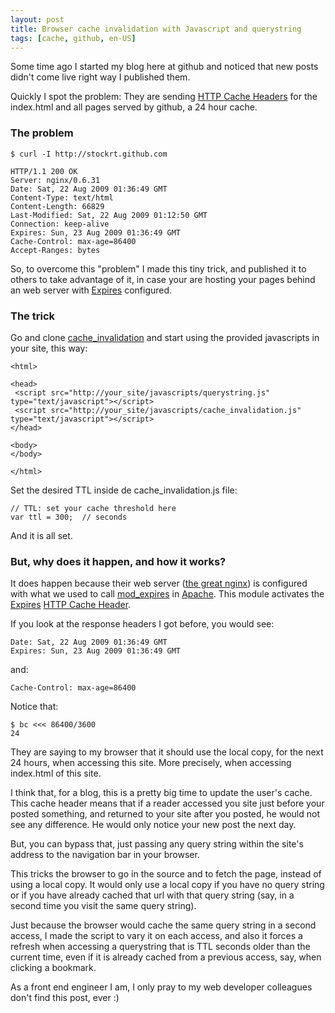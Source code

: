 ```yaml
---
layout: post
title: Browser cache invalidation with Javascript and querystring
tags: [cache, github, en-US]
---
```

Some time ago I started my blog here at github and noticed that new posts
didn't come live right way I published them.

Quickly I spot the problem: They are sending
[HTTP Cache Headers](http://www.w3.org/Protocols/rfc2616/rfc2616-sec14.html#sec14.21)
for the index.html and all pages served by github, a 24 hour cache.

### The problem

    $ curl -I http://stockrt.github.com

    HTTP/1.1 200 OK
    Server: nginx/0.6.31
    Date: Sat, 22 Aug 2009 01:36:49 GMT
    Content-Type: text/html
    Content-Length: 66829
    Last-Modified: Sat, 22 Aug 2009 01:12:50 GMT
    Connection: keep-alive
    Expires: Sun, 23 Aug 2009 01:36:49 GMT
    Cache-Control: max-age=86400
    Accept-Ranges: bytes

So, to overcome this "problem" I made this tiny trick, and published it to
others to take advantage of it, in case your are hosting your pages behind an
web server with
[Expires](http://www.w3.org/Protocols/rfc2616/rfc2616-sec14.html#sec14.21)
configured.

### The trick
Go and clone
[cache_invalidation](http://github.com/stockrt/cache_invalidation) and start
using the provided javascripts in your site, this way:

    <html>

    <head>
     <script src="http://your_site/javascripts/querystring.js" type="text/javascript"></script>
     <script src="http://your_site/javascripts/cache_invalidation.js" type="text/javascript"></script>
    </head>

    <body>
    </body>

    </html>

Set the desired TTL inside de cache_invalidation.js file:

    // TTL: set your cache threshold here
    var ttl = 300;  // seconds

And it is all set.

### But, why does it happen, and how it works?
It does happen because their web server ([the great nginx](http://nginx.net/))
is configured with what we used to call
[mod_expires](http://httpd.apache.org/docs/2.2/mod/mod_expires.html) in [Apache](http://httpd.apache.org).
This module activates the
[Expires](http://www.w3.org/Protocols/rfc2616/rfc2616-sec14.html#sec14.21)
[HTTP Cache Header](http://www.w3.org/Protocols/rfc2616/rfc2616-sec14.html#sec14.21).

If you look at the response headers I got before, you would see:

    Date: Sat, 22 Aug 2009 01:36:49 GMT
    Expires: Sun, 23 Aug 2009 01:36:49 GMT

and:

    Cache-Control: max-age=86400

Notice that:

    $ bc <<< 86400/3600
    24

They are saying to my browser that it should use the local copy, for the next
24 hours, when accessing this site. More precisely, when accessing index.html
of this site.

I think that, for a blog, this is a pretty big time to update the user's cache.
This cache header means that if a reader accessed you site just before your
posted something, and returned to your site after you posted, he would not see
any difference. He would only notice your new post the next day.

But, you can bypass that, just passing any query string within the site's
address to the navigation bar in your browser.

This tricks the browser to go in the source and to fetch the page, instead of
using a local copy. It would only use a local copy if you have no query string
or if you have already cached that url with that query string (say, in a
second time you visit the same query string).

Just because the browser would cache the same query string in a second access,
I made the script to vary it on each access, and also it forces a refresh when
accessing a querystring that is TTL seconds older than the current time, even
if it is already cached from a previous access, say, when clicking a bookmark.

As a front end engineer I am, I only pray to my web developer colleagues don't
find this post, ever :)
